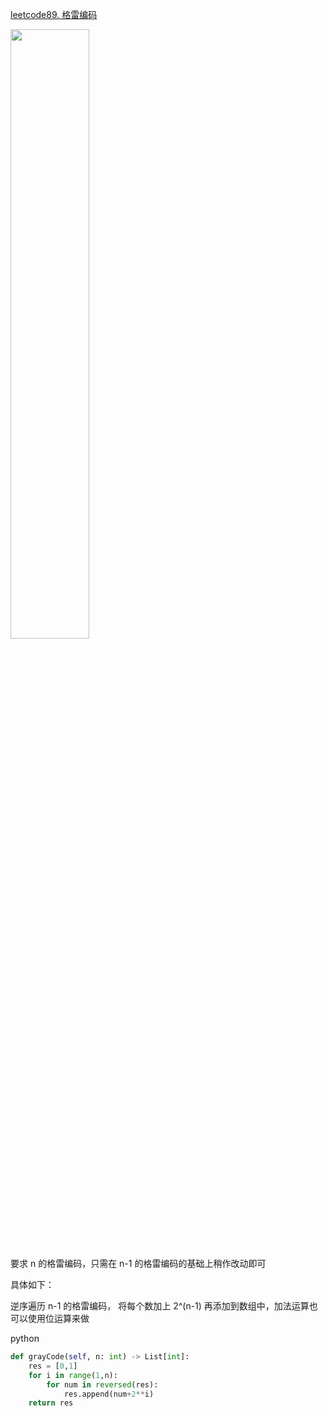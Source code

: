 [leetcode89. 格雷编码](https://leetcode-cn.com/problems/gray-code/)

<img src="https://img-blog.csdnimg.cn/913cf9a7a4b04ce595f3ec01556e05c4.png" width="50%" align="middle"></img>

要求 n 的格雷编码，只需在 n-1 的格雷编码的基础上稍作改动即可

具体如下：

逆序遍历 n-1 的格雷编码， 将每个数加上 2^(n-1) 再添加到数组中，加法运算也可以使用位运算来做

python
```python
def grayCode(self, n: int) -> List[int]:
    res = [0,1]
    for i in range(1,n):
        for num in reversed(res):
            res.append(num+2**i)
    return res
```
